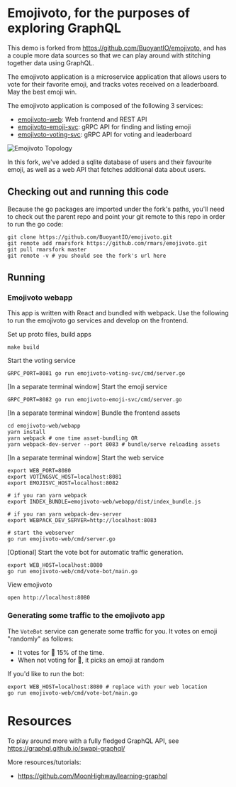 # Emojivoto, for the purposes of exploring GraphQL

This demo is forked from https://github.com/BuoyantIO/emojivoto, and has a couple
more data sources so that we can play around with stitching together data using
GraphQL.

The emojivoto application is a microservice application that allows users to
vote for their favorite emoji, and tracks votes received on a leaderboard. May
the best emoji win.

The emojivoto application is composed of the following 3 services:

* [emojivoto-web](emojivoto-web/): Web frontend and REST API
* [emojivoto-emoji-svc](emojivoto-emoji-svc/): gRPC API for finding and listing emoji
* [emojivoto-voting-svc](emojivoto-voting-svc/): gRPC API for voting and leaderboard

![Emojivoto Topology](assets/emojivoto-topology.png "Emojivoto Topology")

In this fork, we've added a sqlite database of users and their favourite emoji,
as well as a web API that fetches additional data about users.

## Checking out and running this code

Because the go packages are imported under the fork's paths, you'll need to check
out the parent repo and point your git remote to this repo in order to run the go code:

```
git clone https://github.com/BuoyantIO/emojivoto.git
git remote add rmarsfork https://github.com/rmars/emojivoto.git
git pull rmarsfork master
git remote -v # you should see the fork's url here
```

## Running
<!---
### In docker-compose
 docker-compose won't work until I add sqlite3 to the docker file

It's possible to run the app with docker-compose.

Build and run:

```
make deploy-to-docker-compose
```

The web app will be running on port 8080 of your docker host.

If you've changed code and want to rebuild the docker images:
```
make build-base-docker-image # build base docker image
make build # build docker images
```
-->

### Emojivoto webapp

This app is written with React and bundled with webpack.
Use the following to run the emojivoto go services and develop on the frontend.

Set up proto files, build apps
```
make build
```

Start the voting service
```
GRPC_PORT=8081 go run emojivoto-voting-svc/cmd/server.go
```

[In a separate terminal window] Start the emoji service
```
GRPC_PORT=8082 go run emojivoto-emoji-svc/cmd/server.go
```

[In a separate terminal window] Bundle the frontend assets
```
cd emojivoto-web/webapp
yarn install
yarn webpack # one time asset-bundling OR
yarn webpack-dev-server --port 8083 # bundle/serve reloading assets
```

[In a separate terminal window] Start the web service
```
export WEB_PORT=8080
export VOTINGSVC_HOST=localhost:8081
export EMOJISVC_HOST=localhost:8082

# if you ran yarn webpack
export INDEX_BUNDLE=emojivoto-web/webapp/dist/index_bundle.js

# if you ran yarn webpack-dev-server
export WEBPACK_DEV_SERVER=http://localhost:8083

# start the webserver
go run emojivoto-web/cmd/server.go
```

[Optional] Start the vote bot for automatic traffic generation.
```
export WEB_HOST=localhost:8080
go run emojivoto-web/cmd/vote-bot/main.go
```

View emojivoto
```
open http://localhost:8080
```

### Generating some traffic to the emojivoto app

The `VoteBot` service can generate some traffic for you. It votes on emoji
"randomly" as follows:
- It votes for :doughnut: 15% of the time.
- When not voting for :doughnut:, it picks an emoji at random

If you'd like to run the bot:
```
export WEB_HOST=localhost:8080 # replace with your web location
go run emojivoto-web/cmd/vote-bot/main.go
```

# Resources

To play around more with a fully fledged GraphQL API, see
https://graphql.github.io/swapi-graphql/

More resources/tutorials:
- https://github.com/MoonHighway/learning-graphql

